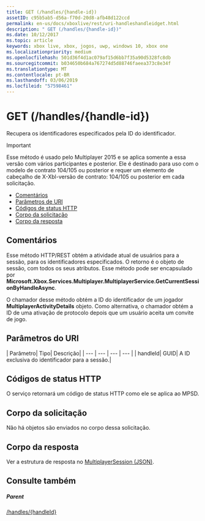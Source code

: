 ```yaml
---
title: GET (/handles/{handle-id})
assetID: c95b5ab5-d56a-f70d-20d8-afb48d122ccd
permalink: en-us/docs/xboxlive/rest/uri-handleshandleidget.html
description: " GET (/handles/{handle-id})"
ms.date: 10/12/2017
ms.topic: article
keywords: xbox live, xbox, jogos, uwp, windows 10, xbox one
ms.localizationpriority: medium
ms.openlocfilehash: 501d36f4d1ac079af15d6bb7f35a90d5328fc8db
ms.sourcegitcommit: b034650b684a767274d5d88746faeea373c8e34f
ms.translationtype: MT
ms.contentlocale: pt-BR
ms.lasthandoff: 03/06/2019
ms.locfileid: "57598461"
---
```

# <a name="get-handleshandle-id"></a>GET (/handles/{handle-id})
Recupera os identificadores especificados pela ID do identificador.

> [!IMPORTANT]
> Esse método é usado pelo Multiplayer 2015 e se aplica somente a essa versão com vários participantes e posterior. Ele é destinado para uso com o modelo de contrato 104/105 ou posterior e requer um elemento de cabeçalho de X-Xbl-versão de contrato: 104/105 ou posterior em cada solicitação.

  * [Comentários](#ID4ET)
  * [Parâmetros de URI](#ID4EDB)
  * [Códigos de status HTTP](#ID4EOB)
  * [Corpo da solicitação](#ID4EUB)
  * [Corpo da resposta](#ID4E5B)

<a id="ID4ET"></a>


## <a name="remarks"></a>Comentários

Esse método HTTP/REST obtém a atividade atual de usuários para a sessão, para os identificadores especificados. O retorno é o objeto de sessão, com todos os seus atributos. Esse método pode ser encapsulado por **Microsoft.Xbox.Services.Multiplayer.MultiplayerService.GetCurrentSessionByHandleAsync**.

O chamador desse método obtém a ID do identificador de um jogador **MultiplayerActivityDetails** objeto. Como alternativa, o chamador obtém a ID de uma ativação de protocolo depois que um usuário aceita um convite de jogo.

<a id="ID4EDB"></a>


## <a name="uri-parameters"></a>Parâmetros do URI

| Parâmetro| Tipo| Descrição|
| --- | --- | --- | --- |
| handleId| GUID| A ID exclusiva do identificador para a sessão.|

<a id="ID4EOB"></a>


## <a name="http-status-codes"></a>Códigos de status HTTP
O serviço retornará um código de status HTTP como ele se aplica ao MPSD.  
<a id="ID4EUB"></a>


## <a name="request-body"></a>Corpo da solicitação

Não há objetos são enviados no corpo dessa solicitação.

<a id="ID4E5B"></a>


## <a name="response-body"></a>Corpo da resposta
Ver a estrutura de resposta no [MultiplayerSession (JSON)](../../json/json-multiplayersession.md).  
<a id="ID4EKC"></a>


## <a name="see-also"></a>Consulte também

<a id="ID4EMC"></a>


##### <a name="parent"></a>Parent

[/handles/{handleId}](uri-handleshandleid.md)
